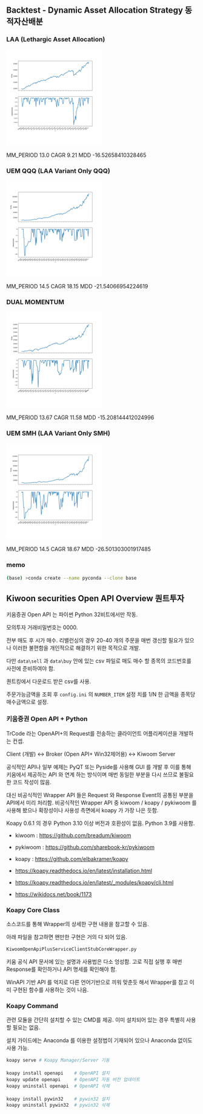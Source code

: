 
## Backtest - Dynamic Asset Allocation Strategy 동적자산배분

### LAA (Lethargic Asset Allocation)

<img src="./LAA_output.png" width="50%">

MM_PERIOD 13.0 
CAGR 9.21 
MDD -16.52658410328465

### UEM QQQ (LAA Variant Only QQQ)

<img src="./UEM_QQQ_output.png" width="50%">

MM_PERIOD 14.5 
CAGR 18.15 
MDD -21.54066954224619

### DUAL MOMENTUM

<img src="./DUAL_MOMENTUM_output.png" width="50%">

MM_PERIOD 13.67 
CAGR 11.58 
MDD -15.208144412024996

### UEM SMH (LAA Variant Only SMH)

<img src="./UEM_SMH_output.png" width="50%">

MM_PERIOD 14.5 
CAGR 18.67 
MDD -26.501303001917485

### memo

```bash
(base) >conda create --name pyconda --clone base
```

## Kiwoon securities Open API Overview 퀀트투자

키움증권 Open API 는 파이썬 Python 32비트에서만 작동.

모의투자 거래비밀번호는 0000.

전부 매도 후 시가 매수. 리밸런싱의 경우 20-40 개의 주문을 매번 갱신할 필요가 있으나 이러한 불편함을 개인적으로 해결하기 위한 목적으로 개발.

다만 `data\sell` 과 `data\buy` 안에 있는 csv 파일로 매도 매수 할 종목의 코드번호를 사전에 준비하여야 함.

퀀트킹에서 다운로드 받은 csv를 사용.

주문가능금액을 조회 후 `config.ini` 의 `NUMBER_ITEM` 설정 치를 1/N 한 금액을 종목당 매수금액으로 설정. 

### 키움증권 Open API + Python

TrCode 라는 OpenAPI+의 Request를 전송하는 클라이언트 어플리케이션을 개발하는 컨셉.

Client (개발) <-> Broker (Open API+ Win32제어용) <-> Kiwoom Server

공식적인 API나 일부 예제는 PyQT 또는 Pyside를 사용해 GUI 를 개발 후 이를 통해 키움에서 제공하는 API 와 연계 하는 방식이며 매번 동일한 부분을 다시 쓰므로 불필요한 코드 작성이 많음.

대신 비공식적인 Wrapper API 들은 Request 와 Response Event의 공통된 부분을 API에서 미리 처리함. 비공식적인 Wrapper API 중 kiwoom / koapy / pykiwoom 를 사용해 봤으나 확장성이나 사용성 측면에서 koapy 가 가장 나은 듯함.

Koapy 0.6.1 의 경우 Python 3.10 이상 버전과 호환성이 없음. Python 3.9를 사용함.


 - kiwoom : https://github.com/breadum/kiwoom
 - pykiwoom : https://github.com/sharebook-kr/pykiwoom
 - koapy : https://github.com/elbakramer/koapy

 - https://koapy.readthedocs.io/en/latest/installation.html
 - https://koapy.readthedocs.io/en/latest/_modules/koapy/cli.html
 - https://wikidocs.net/book/1173

### Koapy Core Class

소스코드를 통해 Wrapper의 상세한 구현 내용을 참고할 수 있음.

아래 파일을 참고하면 왠만한 구현은 거의 다 되어 있음.

```bash
KiwoomOpenApiPlusServiceClientStubCoreWrapper.py
```

키움 공식 API 문서에 있는 설명과 사용법은 다소 엉성함. 고로 직접 실행 후 매번 Response를 확인하거나 API 명세를 확인해야 함.

WinAPI 기반 API 를 억지로 다른 언어기반으로 끼워 맞춘듯 해서 Wrapper를 참고 이미 구현된 함수를 사용하는 것이 나음.

### Koapy Command

관련 모듈을 간단히 설치할 수 있는 CMD를 제공. 이미 설치되어 있는 경우 특별히 사용할 필요는 없음.

설치 가이드에는 Anaconda 를 이용한 설정법이 기재되어 있으나 Anaconda 없이도 사용 가능. 

```bash
koapy serve # Koapy Manager/Server 기동

koapy install openapi    # OpenAPI 설치
koapy update openapi     # OpenAPI 자동 버전 업데이트
koapy uninstall openapi  # OpenAPI 삭제

koapy install pywin32    # pywin32 설치
koapy uninstall pywin32  # pywin32 삭제
```
